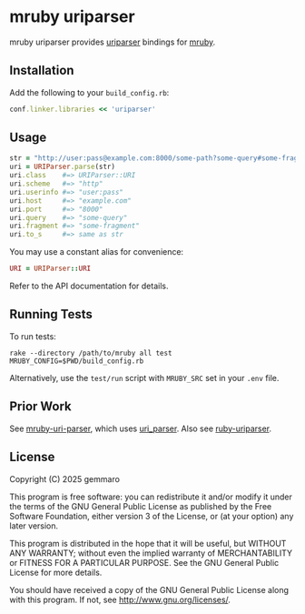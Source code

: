 # mruby uriparser

mruby uriparser provides [uriparser](https://uriparser.github.io/) bindings for [mruby](https://mruby.org/).

## Installation

Add the following to your `build_config.rb`:

```ruby
conf.linker.libraries << 'uriparser'
```

## Usage

```ruby
str = "http://user:pass@example.com:8000/some-path?some-query#some-fragment"
uri = URIParser.parse(str)
uri.class    #=> URIParser::URI
uri.scheme   #=> "http"
uri.userinfo #=> "user:pass"
uri.host     #=> "example.com"
uri.port     #=> "8000"
uri.query    #=> "some-query"
uri.fragment #=> "some-fragment"
uri.to_s     #=> same as str
```

You may use a constant alias for convenience:

```ruby
URI = URIParser::URI
```

Refer to the API documentation for details.

## Running Tests

To run tests:

```shell
rake --directory /path/to/mruby all test MRUBY_CONFIG=$PWD/build_config.rb
```

Alternatively, use the `test/run` script with `MRUBY_SRC` set in your `.env` file.

## Prior Work

See [mruby-uri-parser](https://github.com/Asmod4n/mruby-uri-parser), which uses [uri\_parser](https://github.com/Zewo/uri_parser).
Also see [ruby-uriparser](https://github.com/tlewin/ruby-uriparser).

## License

Copyright (C) 2025  gemmaro

This program is free software: you can redistribute it and/or modify
it under the terms of the GNU General Public License as published by
the Free Software Foundation, either version 3 of the License, or
(at your option) any later version.

This program is distributed in the hope that it will be useful,
but WITHOUT ANY WARRANTY; without even the implied warranty of
MERCHANTABILITY or FITNESS FOR A PARTICULAR PURPOSE.  See the
GNU General Public License for more details.

You should have received a copy of the GNU General Public License
along with this program.  If not, see <http://www.gnu.org/licenses/>.
